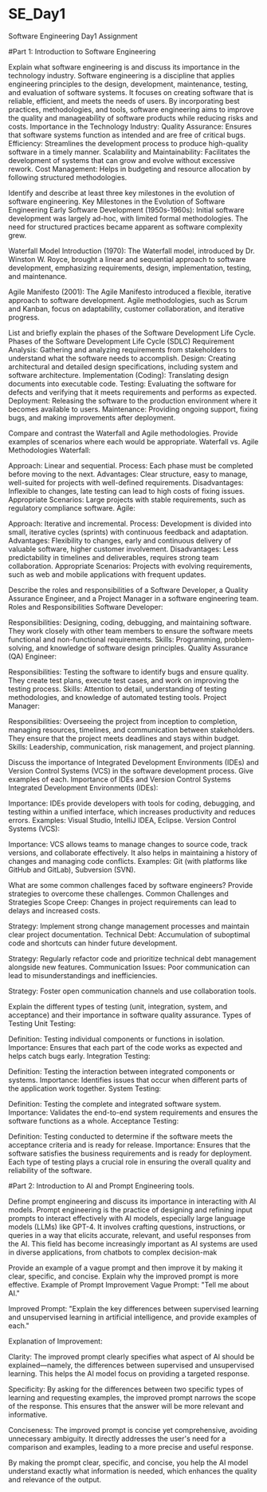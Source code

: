 # SE_Day1
Software Engineering Day1 Assignment

#Part 1: Introduction to Software Engineering

Explain what software engineering is and discuss its importance in the technology industry.
Software engineering is a discipline that applies engineering principles to the design, development, maintenance, testing, and evaluation of software systems. It focuses on creating software that is reliable, efficient, and meets the needs of users. By incorporating best practices, methodologies, and tools, software engineering aims to improve the quality and manageability of software products while reducing risks and costs.
Importance in the Technology Industry:
Quality Assurance: Ensures that software systems function as intended and are free of critical bugs.
Efficiency: Streamlines the development process to produce high-quality software in a timely manner.
Scalability and Maintainability: Facilitates the development of systems that can grow and evolve without excessive rework.
Cost Management: Helps in budgeting and resource allocation by following structured methodologies.

Identify and describe at least three key milestones in the evolution of software engineering.
Key Milestones in the Evolution of Software Engineering
Early Software Development (1950s-1960s): Initial software development was largely ad-hoc, with limited formal methodologies. The need for structured practices became apparent as software complexity grew.

Waterfall Model Introduction (1970): The Waterfall model, introduced by Dr. Winston W. Royce, brought a linear and sequential approach to software development, emphasizing requirements, design, implementation, testing, and maintenance.

Agile Manifesto (2001): The Agile Manifesto introduced a flexible, iterative approach to software development. Agile methodologies, such as Scrum and Kanban, focus on adaptability, customer collaboration, and iterative progress.


List and briefly explain the phases of the Software Development Life Cycle.
Phases of the Software Development Life Cycle (SDLC)
Requirement Analysis: Gathering and analyzing requirements from stakeholders to understand what the software needs to accomplish.
Design: Creating architectural and detailed design specifications, including system and software architecture.
Implementation (Coding): Translating design documents into executable code.
Testing: Evaluating the software for defects and verifying that it meets requirements and performs as expected.
Deployment: Releasing the software to the production environment where it becomes available to users.
Maintenance: Providing ongoing support, fixing bugs, and making improvements after deployment.

Compare and contrast the Waterfall and Agile methodologies. Provide examples of scenarios where each would be appropriate.
Waterfall vs. Agile Methodologies
Waterfall:

Approach: Linear and sequential.
Process: Each phase must be completed before moving to the next.
Advantages: Clear structure, easy to manage, well-suited for projects with well-defined requirements.
Disadvantages: Inflexible to changes, late testing can lead to high costs of fixing issues.
Appropriate Scenarios: Large projects with stable requirements, such as regulatory compliance software.
Agile:

Approach: Iterative and incremental.
Process: Development is divided into small, iterative cycles (sprints) with continuous feedback and adaptation.
Advantages: Flexibility to changes, early and continuous delivery of valuable software, higher customer involvement.
Disadvantages: Less predictability in timelines and deliverables, requires strong team collaboration.
Appropriate Scenarios: Projects with evolving requirements, such as web and mobile applications with frequent updates.

Describe the roles and responsibilities of a Software Developer, a Quality Assurance Engineer, and a Project Manager in a software engineering team.
Roles and Responsibilities
Software Developer:

Responsibilities: Designing, coding, debugging, and maintaining software. They work closely with other team members to ensure the software meets functional and non-functional requirements.
Skills: Programming, problem-solving, and knowledge of software design principles.
Quality Assurance (QA) Engineer:

Responsibilities: Testing the software to identify bugs and ensure quality. They create test plans, execute test cases, and work on improving the testing process.
Skills: Attention to detail, understanding of testing methodologies, and knowledge of automated testing tools.
Project Manager:

Responsibilities: Overseeing the project from inception to completion, managing resources, timelines, and communication between stakeholders. They ensure that the project meets deadlines and stays within budget.
Skills: Leadership, communication, risk management, and project planning.

Discuss the importance of Integrated Development Environments (IDEs) and Version Control Systems (VCS) in the software development process. Give examples of each.
Importance of IDEs and Version Control Systems
Integrated Development Environments (IDEs):

Importance: IDEs provide developers with tools for coding, debugging, and testing within a unified interface, which increases productivity and reduces errors.
Examples: Visual Studio, IntelliJ IDEA, Eclipse.
Version Control Systems (VCS):

Importance: VCS allows teams to manage changes to source code, track versions, and collaborate effectively. It also helps in maintaining a history of changes and managing code conflicts.
Examples: Git (with platforms like GitHub and GitLab), Subversion (SVN).

What are some common challenges faced by software engineers? Provide strategies to overcome these challenges.
Common Challenges and Strategies
Scope Creep: Changes in project requirements can lead to delays and increased costs.

Strategy: Implement strong change management processes and maintain clear project documentation.
Technical Debt: Accumulation of suboptimal code and shortcuts can hinder future development.

Strategy: Regularly refactor code and prioritize technical debt management alongside new features.
Communication Issues: Poor communication can lead to misunderstandings and inefficiencies.

Strategy: Foster open communication channels and use collaboration tools.

Explain the different types of testing (unit, integration, system, and acceptance) and their importance in software quality assurance.
Types of Testing
Unit Testing:

Definition: Testing individual components or functions in isolation.
Importance: Ensures that each part of the code works as expected and helps catch bugs early.
Integration Testing:

Definition: Testing the interaction between integrated components or systems.
Importance: Identifies issues that occur when different parts of the application work together.
System Testing:

Definition: Testing the complete and integrated software system.
Importance: Validates the end-to-end system requirements and ensures the software functions as a whole.
Acceptance Testing:

Definition: Testing conducted to determine if the software meets the acceptance criteria and is ready for release.
Importance: Ensures that the software satisfies the business requirements and is ready for deployment.
Each type of testing plays a crucial role in ensuring the overall quality and reliability of the software.

#Part 2: Introduction to AI and Prompt Engineering tools.

Define prompt engineering and discuss its importance in interacting with AI models.
Prompt engineering is the practice of designing and refining input prompts to interact effectively with AI models, especially large language models (LLMs) like GPT-4. It involves crafting questions, instructions, or queries in a way that elicits accurate, relevant, and useful responses from the AI. This field has become increasingly important as AI systems are used in diverse applications, from chatbots to complex decision-mak

Provide an example of a vague prompt and then improve it by making it clear, specific, and concise. Explain why the improved prompt is more effective.
Example of Prompt Improvement
Vague Prompt:
"Tell me about AI."

Improved Prompt:
"Explain the key differences between supervised learning and unsupervised learning in artificial intelligence, and provide examples of each."

Explanation of Improvement:

Clarity: The improved prompt clearly specifies what aspect of AI should be explained—namely, the differences between supervised and unsupervised learning. This helps the AI model focus on providing a targeted response.

Specificity: By asking for the differences between two specific types of learning and requesting examples, the improved prompt narrows the scope of the response. This ensures that the answer will be more relevant and informative.

Conciseness: The improved prompt is concise yet comprehensive, avoiding unnecessary ambiguity. It directly addresses the user's need for a comparison and examples, leading to a more precise and useful response.

By making the prompt clear, specific, and concise, you help the AI model understand exactly what information is needed, which enhances the quality and relevance of the output.
